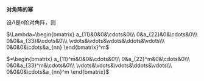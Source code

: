 **对角阵的幂**

设$\Lambda$是$n$阶对角阵，则

$\Lambda=\begin{bmatrix}
a_{11}&0&0&\cdots&0\\\ 
0&a_{22}&0&\cdots&0\\\ 
0&0&a_{33}&\cdots&0\\\ 
\vdots&\vdots&\vdots&\ddots&\vdots\\\ 
0&0&0&\cdots&a_{nn}
\end{bmatrix}^m$

$=\begin{bmatrix}
a_{11}^m&0&0&\cdots&0\\\ 
0&a_{22}^m&0&\cdots&0\\\ 
0&0&a_{33}^m&\cdots&0\\\ 
\vdots&\vdots&\vdots&\ddots&\vdots\\\ 
0&0&0&\cdots&a_{nn}^m
\end{bmatrix}$